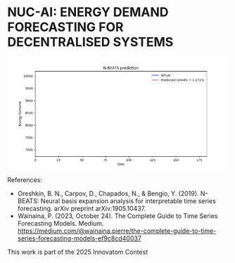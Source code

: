# NUC-AI: ENERGY DEMAND FORECASTING FOR DECENTRALISED SYSTEMS

![](https://github.com/KhvatkinNikita/Innovatom2025Code/blob/main/results/nbeats_predictions.gif)

References:

- Oreshkin, B. N., Carpov, D., Chapados, N., & Bengio, Y. (2019). N-BEATS: Neural basis expansion analysis for interpretable time series forecasting. arXiv preprint arXiv:1905.10437.
- Wainaina, P. (2023, October 24). The Complete Guide to Time Series Forecasting Models. Medium. https://medium.com/@wainaina.pierre/the-complete-guide-to-time-series-forecasting-models-ef9c8cd40037


This work is part of the 2025 Innovatom Contest
